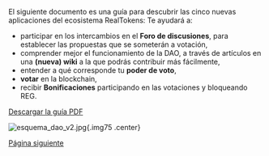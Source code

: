 El siguiente documento es una guía para descubrir las cinco nuevas aplicaciones del ecosistema RealTokens:
Te ayudará a:

- participar en los intercambios en el **Foro de discusiones**, para establecer las propuestas que se someterán a votación,
- comprender mejor el funcionamiento de la DAO, a través de artículos en una **(nueva) wiki** a la que podrás contribuir más fácilmente,
- entender a qué corresponde tu **poder de voto**,
- **votar** en la blockchain,
- recibir **Bonificaciones** participando en las votaciones y bloqueando REG.

[Descargar la guía PDF](/es/es/documentos/tutorial_gobernanza_dao_v2.pdf)

![esquema_dao_v2.jpg](/es/es/assets/img/esquema_dao_v2.jpg){.img75 .center}

[Página siguiente](/es/DAO/Perspectivas)
